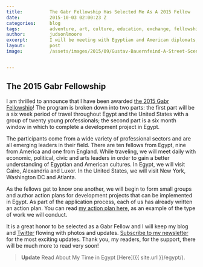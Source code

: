 ```yaml
---
title:			The Gabr Fellowship Has Selected Me As A 2015 Fellow
date:			2015-10-03 02:00:23 Z
categories:		blog
tags:			adventure, art, culture, education, exchange, fellowship, gabr, orientalist, service
author:			judsonlmoore
excerpt:		I will be meeting with Egyptian and American diplomats, military leaders, entrepreneurs and influencers during the 6-week Gabr Fellowship Program.
layout:			post
image:			/assets/images/2015/09/Gustav-Bauernfeind-A-Street-Scene-Damascus.jpg


---
```


## The 2015 Gabr Fellowship

I am thrilled to announce that I have been awarded [the 2015 Gabr Fellowship](https://eastwestdialogue.org/)! The program is broken down into two parts: the first part will be a six week period of travel throughout Egypt and the United States with a group of twenty young professionals; the second part is a six month window in which to complete a development project in Egypt.

The participants come from a wide variety of professional sectors and are all emerging leaders in their field. There are ten fellows from Egypt, nine from America and one from England. While traveling, we will meet daily with economic, political, civic and arts leaders in order to gain a better understanding of Egyptian and American cultures. In Egypt, we will visit Cairo, Alexandria and Luxor. In the United States, we will visit New York, Washington DC and Atlanta.

As the fellows get to know one another, we will begin to form small groups and author action plans for development projects that can be implemented in Egypt. As part of the application process, each of us has already written an action plan. You can read [my action plan here](https://docs.google.com/document/d/1uIoBKQJTFPy7YuGQ31FZG23k9Tuze_E_Qo4qq578lv0/edit?usp=sharing), as an example of the type of work we will conduct.

It is a great honor to be selected as a Gabr Fellow and I will keep my blog and [Twitter](https://twitter.com/judsonlmoore) flowing with photos and updates. [Subscribe to my newsletter](/subscribe/) for the most exciting updates. Thank you, my readers, for the support, there will be much more to read very soon!

>**Update**
>Read About My Time in Egypt [Here]({{ site.url }}/egypt/).
